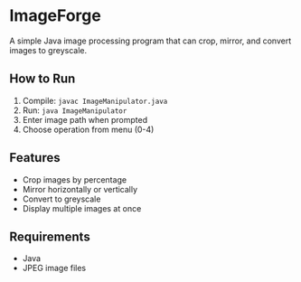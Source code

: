 # ImageForge

A simple Java image processing program that can crop, mirror, and convert images to greyscale.

## How to Run

1. Compile: `javac ImageManipulator.java`
2. Run: `java ImageManipulator`
3. Enter image path when prompted
4. Choose operation from menu (0-4)

## Features

- Crop images by percentage
- Mirror horizontally or vertically  
- Convert to greyscale
- Display multiple images at once

## Requirements

- Java
- JPEG image files 